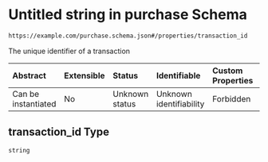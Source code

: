 # Untitled string in purchase Schema

```txt
https://example.com/purchase.schema.json#/properties/transaction_id
```

The unique identifier of a transaction

| Abstract            | Extensible | Status         | Identifiable            | Custom Properties | Additional Properties | Access Restrictions | Defined In                                                                            |
| :------------------ | :--------- | :------------- | :---------------------- | :---------------- | :-------------------- | :------------------ | :------------------------------------------------------------------------------------ |
| Can be instantiated | No         | Unknown status | Unknown identifiability | Forbidden         | Allowed               | none                | [purchase.schema.json\*](../../../../out/purchase.schema.json "open original schema") |

## transaction\_id Type

`string`
